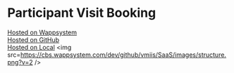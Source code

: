 # Participant Visit Booking
<a target=_blank href=https://cbs.wappsystem.com/dev/github/wappsystem/Participant-Visit-Booking/index.html>Hosted on Wappsystem</a><br>
<a target=_blank href=https://htmlpreview.github.io/?https://raw.githubusercontent.com/wappsystem/Participant-Visit-Booking/master/github.html>Hosted on GitHub</a><br>
<a target=_blank href=http://127.0.0.1:8000/wappsystem/Participant-Visit-Booking/local.html>Hosted on Local</a>
<img src=https://cbs.wappsystem.com/dev/github/vmiis/SaaS/images/structure.png?v=2 />
